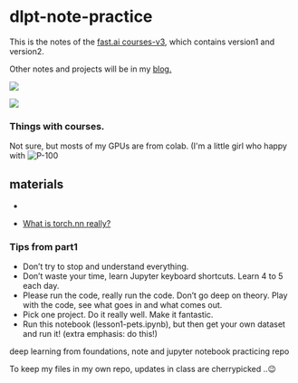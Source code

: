 # dlpt-note-practice

This is the notes of the [fast.ai courses-v3](https://course.fast.ai/index.html), which contains version1 and version2.

Other notes and projects will be in my [blog.](https://spellonyou.github.io/)

![](https://github.com/SpellOnYou/SpellOnYou.github.io/blob/master/assets/images/0-cycle.jpg)

![](https://github.com/SpellOnYou/SpellOnYou.github.io/blob/master/assets/images/0%20copy%202.png)

### Things with courses.


Not sure, but mosts of my GPUs are from colab.
(I'm a little girl who happy with ![P-100](https://github.com/SpellOnYou/SpellOnYou.github.io/blob/master/assets/images/p100.png)

## materials

* [](https://forums.fast.ai/t/getting-comfortable-with-pytorch-projects/28371)
- [What is torch.nn really?](https://colab.research.google.com/drive/1npcdtaKZtsWbPQKSXSBGlcDhPryy5lfQ#scrollTo=2hDDD8ibX3Lq)


### Tips from part1

* Don’t try to stop and understand everything.
* Don’t waste your time, learn Jupyter keyboard shortcuts. Learn 4 to 5 each day.
* Please run the code, really run the code. Don’t go deep on theory. Play with the code, see what goes in and what comes out.
* Pick one project. Do it really well. Make it fantastic.
* Run this notebook (lesson1-pets.ipynb), but then get your own dataset and run it! (extra emphasis: do this!)



deep learning from foundations, note and jupyter notebook practicing repo

To keep my files in my own repo, updates in class are cherrypicked ..😉
